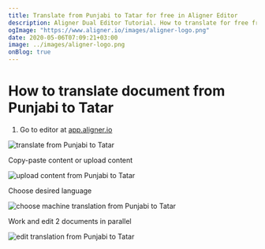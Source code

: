 ```yaml
---
title: Translate from Punjabi to Tatar for free in Aligner Editor
description: Aligner Dual Editor Tutorial. How to translate for free from Punjabi to Tatar. Aligner is multilingual document management platform. 
ogImage: "https://www.aligner.io/images/aligner-logo.png"
date: 2020-05-06T07:09:21+03:00
image: ../images/aligner-logo.png
onBlog: true
---
```


# How to translate document from Punjabi to Tatar

1. Go to editor at [app.aligner.io](https://app.aligner.io "Aligner App web page")

![translate from Punjabi to Tatar](../aligner-blank-editor.png "translate from Punjabi to Tatar")

Copy-paste content or upload content

![upload content from Punjabi to Tatar](../aligner-uploaded-document.png "upload content from Punjabi to Tatar")

Choose desired language

![choose machine translation from Punjabi to Tatar](../aligner-language-dropdown.png "choose machine translation from Punjabi to Tatar")

Work and edit 2 documents in parallel

![edit translation from Punjabi to Tatar](../aligner-double-sitded-editor.png "edit translation from Punjabi to Tatar")


